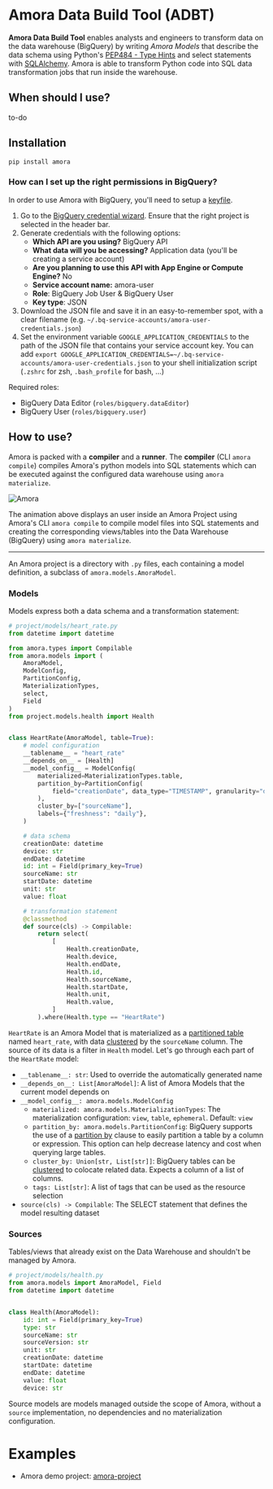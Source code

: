 # Amora Data Build Tool (ADBT)

 **Amora Data Build Tool** enables analysts and engineers to transform data on the data warehouse (BigQuery) 
by writing *Amora Models* that describe the data schema using Python's [PEP484 - Type Hints](https://www.python.org/dev/peps/pep-0484/) 
and select statements with [SQLAlchemy](https://github.com/sqlalchemy/sqlalchemy). Amora is able to transform Python 
code into SQL data transformation jobs that run inside the warehouse.

## When should I use? 

to-do 

## Installation

`pip install amora`

### How can I set up the right permissions in BigQuery?

In order to use Amora with BigQuery, you'll need to setup a [keyfile](https://cloud.google.com/iam/docs/reference/rest/v1/projects.serviceAccounts.keys).

1. Go to the [BigQuery credential wizard](https://console.cloud.google.com/apis/credentials/wizard). Ensure that the right project is selected in the header bar.
2. Generate credentials with the following options:
    - **Which API are you using?** BigQuery API
    - **What data will you be accessing?** Application data (you'll be creating a service account)
    - **Are you planning to use this API with App Engine or Compute Engine?** No
    - **Service account name:** amora-user
    - **Role**: BigQuery Job User & BigQuery User
    - **Key type**: JSON
3. Download the JSON file and save it in an easy-to-remember spot, with a clear filename (e.g. `~/.bq-service-accounts/amora-user-credentials.json`)
4. Set the environment variable `GOOGLE_APPLICATION_CREDENTIALS` to the path of the JSON file that contains your service 
   account key. You can add `export GOOGLE_APPLICATION_CREDENTIALS=~/.bq-service-accounts/amora-user-credentials.json` 
   to your shell initialization script (`.zshrc` for zsh, `.bash_profile` for bash, ...)

Required roles:
   
- BigQuery Data Editor (`roles/bigquery.dataEditor`)
- BigQuery User (`roles/bigquery.user`)

## How to use?

Amora is packed with a **compiler** and a **runner**. The **compiler** (CLI `amora compile`) compiles Amora's python 
models into SQL statements which can be executed against the configured data warehouse using `amora materialize`.

![Amora](./docs/static/capture.gif)

The animation above displays an user inside an Amora Project using Amora's CLI `amora compile` to compile model 
files into SQL statements and creating the corresponding views/tables into the Data Warehouse (BigQuery) using `amora materialize`.

----

An Amora project is a directory with `.py` files, each containing a model definition, a subclass of `amora.models.AmoraModel`.

### Models

Models express both a data schema and a transformation statement:

```python
# project/models/heart_rate.py
from datetime import datetime

from amora.types import Compilable
from amora.models import (
    AmoraModel,
    ModelConfig,
    PartitionConfig, 
    MaterializationTypes,
    select,
    Field
)
from project.models.health import Health


class HeartRate(AmoraModel, table=True):
    # model configuration
    __tablename__ = "heart_rate"
    __depends_on__ = [Health]
    __model_config__ = ModelConfig(
        materialized=MaterializationTypes.table,
        partition_by=PartitionConfig(
            field="creationDate", data_type="TIMESTAMP", granularity="day"
        ),
        cluster_by=["sourceName"],
        labels={"freshness": "daily"},
    )

    # data schema
    creationDate: datetime
    device: str
    endDate: datetime
    id: int = Field(primary_key=True)
    sourceName: str
    startDate: datetime
    unit: str
    value: float

    # transformation statement
    @classmethod
    def source(cls) -> Compilable:
        return select(
            [
                Health.creationDate,
                Health.device,
                Health.endDate,
                Health.id,
                Health.sourceName,
                Health.startDate,
                Health.unit,
                Health.value,
            ]
        ).where(Health.type == "HeartRate")

```

`HeartRate` is an Amora Model that is materialized as a [partitioned table](https://cloud.google.com/bigquery/docs/partitioned-tables) 
named `heart_rate`, with data [clustered](https://cloud.google.com/bigquery/docs/clustered-tables) by the `sourceName` column. 
The source of its data is a filter in `Health` model. Let's go through each part of the `HeartRate` model:

- `__tablename__: str`: Used to override the automatically generated name
- `__depends_on__: List[AmoraModel]`: A list of Amora Models that the current model depends on
- `__model_config__: amora.models.ModelConfig` 
    - `materialized: amora.models.MaterializationTypes`: The materialization configuration: `view`, `table`, `ephemeral`. 
      Default: `view` 
    - `partition_by: amora.models.PartitionConfig`: BigQuery supports the use of a [partition by](https://cloud.google.com/bigquery/docs/partitioned-tables) clause to easily partition 
      a table by a column or expression. This option can help decrease latency and cost when querying large tables.
    - `cluster_by: Union[str, List[str]]`: BigQuery tables can be [clustered](https://cloud.google.com/bigquery/docs/clustered-tables) to colocate related data. Expects a column of a list of columns.
    - `tags: List[str]`: A list of tags that can be used as the resource selection
- `source(cls) -> Compilable`: The SELECT statement that defines the model resulting dataset

### Sources

Tables/views that already exist on the Data Warehouse and shouldn't be managed by Amora. 

```python
# project/models/health.py
from amora.models import AmoraModel, Field
from datetime import datetime


class Health(AmoraModel):
    id: int = Field(primary_key=True)
    type: str
    sourceName: str
    sourceVersion: str
    unit: str
    creationDate: datetime
    startDate: datetime
    endDate: datetime
    value: float
    device: str

```

Source models are models managed outside the scope of Amora, without a `source` implementation, 
no dependencies and no materialization configuration.   

# Examples

* Amora demo project: [amora-project](examples/amora_project/README.md)